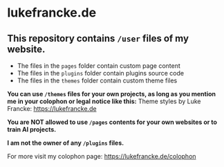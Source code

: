 # lukefrancke.de
This repository contains `/user` files of my website.
---
* The files in the `pages` folder contain custom page content
* The files in the `plugins` folder contain plugins source code
* The files in the `themes` folder contain custom theme files

**You can use `/themes` files for your own projects, as long as you mention me in your colophon or legal notice like this:** Theme styles by Luke Francke: https://lukefrancke.de

**You are NOT allowed to use `/pages` contents for your own websites or to train AI projects.**

**I am not the owner of any `/plugins` files.**

For more visit my colophon page: https://lukefrancke.de/colophon
